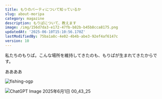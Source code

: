 ```yaml
---
title: もりのパーティについて知っているか
slug: about-moripa
category: magazine
description: もりぱについて、教えます
image: /img/156d7da3-e172-47fb-b82b-b45b8cca8175.png
updatedAt: '2025-06-10T15:10:56.170Z'
lastModifiedBy: 75ba1a8c-4e02-4b4b-abe3-92ef4af6147c
version: 10
---
```

私たちのもりぱ。こんな場所を維持してきたのも、もりぱが生まれてきたからです。

ああああ

![fishing-ogp](/img/63cdc901-6b3c-4994-a8ba-d3e10c878e8d.png)

![ChatGPT Image 2025年6月1日 00\_43\_25](/img/04547e5b-582e-4efb-af05-14fc69ff40ca.png)

